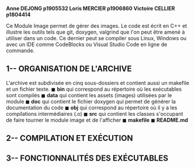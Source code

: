 **Anne DEJONG         p1905532
Loris MERCIER       p1906860
Victoire CELLIER    p1804414**


Ce Module Image permet de gérer des images. Le code est écrit en C++ et illustre les outils tels que git, doxygen, valgrind que l'on peut être amené à utiliser dans un code. Ce dernier peut se compiler sous Linux, Windows ou avec un IDE comme CodeBlocks ou Visual Studio Code en ligne de commande.


## 1-- ORGANISATION DE L'ARCHIVE
L'archive est subdivisée en cinq sous-dossiers et contient aussi un makefile et un fichier texte.
◼ **bin** qui correspond au répertoire où les exécutables sont compilés
◼ **data** qui contient les assets (images) utilisées par le module
◼ **doc** qui contient le fichier doxygen qui permet de générer la documentation du code
◼ **obj** qui correspond au répertoire où il y a les compilations intermédiaires (.o)
◼ **src** qui contient les classes s'occupant de faire tourner le module image et de l'afficher
◼ **makefile**
◼ **README.md**


## 2-- COMPILATION ET EXÉCUTION




## 3-- FONCTIONNALITÉS DES EXÉCUTABLES







